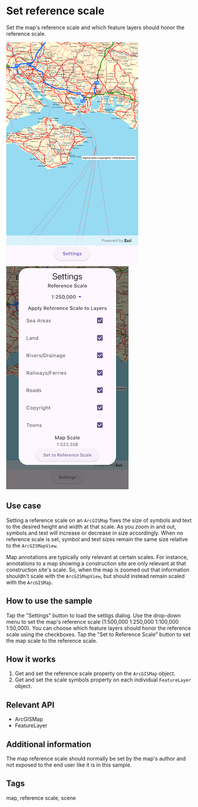 # Set reference scale

Set the map's reference scale and which feature layers should honor the reference scale.

![Image of set reference scale](set_reference_scale.png)
![Image of set reference scale settings](set_reference_scale_settings.png)

## Use case

Setting a reference scale on an `ArcGISMap` fixes the size of symbols and text to the desired height and width at that scale. As you zoom in and out, symbols and text will increase or decrease in size accordingly. When no reference scale is set, symbol and text sizes remain the same size relative to the `ArcGISMapView`.

Map annotations are typically only relevant at certain scales. For instance, annotations to a map showing a construction site are only relevant at that construction site's scale. So, when the map is zoomed out that information shouldn't scale with the `ArcGISMapView`, but should instead remain scaled with the `ArcGISMap`.

## How to use the sample

Tap the "Settings" button to load the settigs dialog. Use the drop-down menu to set the map's reference scale (1:500,000 1:250,000 1:100,000 1:50,000). You can choose which feature layers should honor the reference scale using the checkboxes. Tap the "Set to Reference Scale" button to set the map scale to the reference scale.

## How it works

1. Get and set the reference scale property on the `ArcGISMap` object.
2. Get and set the scale symbols property on each individual `FeatureLayer` object.

## Relevant API

* ArcGISMap
* FeatureLayer

## Additional information

The map reference scale should normally be set by the map's author and not exposed to the end user like it is in this sample.

## Tags

map, reference scale, scene
